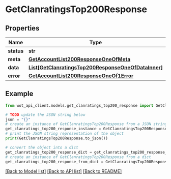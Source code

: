 # GetClanratingsTop200Response


## Properties

Name | Type | Description | Notes
------------ | ------------- | ------------- | -------------
**status** | **str** |  | 
**meta** | [**GetAccountList200ResponseOneOfMeta**](GetAccountList200ResponseOneOfMeta.md) |  | 
**data** | [**List[GetClanratingsTop200ResponseOneOfDataInner]**](GetClanratingsTop200ResponseOneOfDataInner.md) |  | 
**error** | [**GetAccountList200ResponseOneOf1Error**](GetAccountList200ResponseOneOf1Error.md) |  | 

## Example

```python
from wot_api_client.models.get_clanratings_top200_response import GetClanratingsTop200Response

# TODO update the JSON string below
json = "{}"
# create an instance of GetClanratingsTop200Response from a JSON string
get_clanratings_top200_response_instance = GetClanratingsTop200Response.from_json(json)
# print the JSON string representation of the object
print(GetClanratingsTop200Response.to_json())

# convert the object into a dict
get_clanratings_top200_response_dict = get_clanratings_top200_response_instance.to_dict()
# create an instance of GetClanratingsTop200Response from a dict
get_clanratings_top200_response_from_dict = GetClanratingsTop200Response.from_dict(get_clanratings_top200_response_dict)
```
[[Back to Model list]](../README.md#documentation-for-models) [[Back to API list]](../README.md#documentation-for-api-endpoints) [[Back to README]](../README.md)


